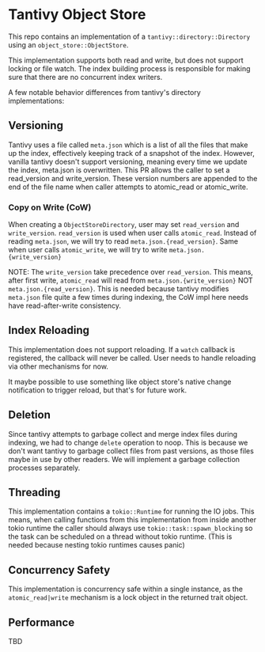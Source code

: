 # Tantivy Object Store
This repo contains an implementation of a `tantivy::directory::Directory` using an `object_store::ObjectStore`.

This implementation supports both read and write, but does not support locking or file watch. The index building process is responsible for making sure that there are no concurrent index writers.

A few notable behavior differences from tantivy's directory implementations:

## Versioning
Tantivy uses a file called `meta.json` which is a list of all the files that make up the index, effectively keeping track of a snapshot of the index. However, vanilla tantivy doesn't support versioning, meaning every time we update the index, meta.json is overwritten. This PR allows the caller to set a read_version and write_version. These version numbers are appended to the end of the file name when caller attempts to atomic_read or atomic_write.

### Copy on Write (CoW)
When creating a `ObjectStoreDirectory`, user may set `read_version` and `write_version`. `read_version` is used when user calls `atomic_read`. Instead of reading `meta.json`, we will try to read `meta.json.{read_version}`. Same when user calls `atomic_write`, we will try to write `meta.json.{write_version}`

NOTE: The `write_version` take precedence over `read_version`. This means, after first write, `atomic_read` will read from `meta.json.{write_version}` NOT `meta.json.{read_version}`. This is needed because tantivy modifies `meta.json` file quite a few times during indexing, the CoW impl here needs have read-after-write consistency.

## Index Reloading
This implementation does not support reloading. If a `watch` callback is registered, the callback will never be called. User needs to handle reloading via other mechanisms for now.

It maybe possible to use something like object store's native change notification to trigger reload, but that's for future work. 

## Deletion
Since tantivy attempts to garbage collect and merge index files during indexing, we had to change `delete` operation to noop. This is because we don't want tantivy to garbage collect files from past versions, as those files maybe in use by other readers. We will implement a garbage collection processes separately.

## Threading
This implementation contains a `tokio::Runtime` for running the IO jobs. This means, when calling functions from this implementation from inside another tokio runtime the caller should always use `tokio::task::spawn_blocking` so the task can be scheduled on a thread without tokio runtime. (This is needed because nesting tokio runtimes causes panic)

## Concurrency Safety
This implementation is concurrency safe within a single instance, as the `atomic_read|write` mechanism is a lock object in the returned trait object.

## Performance
TBD
